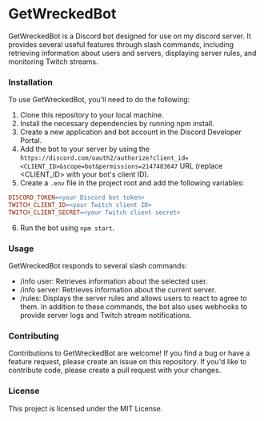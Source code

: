 # GetWreckedBot
GetWreckedBot is a Discord bot designed for use on my discord server. It provides several useful features through slash commands, including retrieving information about users and servers, displaying server rules, and monitoring Twitch streams.

### Installation
To use GetWreckedBot, you'll need to do the following:

1. Clone this repository to your local machine.
2. Install the necessary dependencies by running npm install.
3. Create a new application and bot account in the Discord Developer Portal.
4. Add the bot to your server by using the `https://discord.com/oauth2/authorize?client_id=<CLIENT_ID>&scope=bot&permissions=2147483647` URL (replace <CLIENT_ID> with your bot's client ID).
5. Create a `.env` file in the project root and add the following variables:
``` makefile
DISCORD_TOKEN=<your Discord bot token>
TWITCH_CLIENT_ID=<your Twitch client ID>
TWITCH_CLIENT_SECRET=<your Twitch client secret>
```
6. Run the bot using `npm start`.
### Usage
GetWreckedBot responds to several slash commands:

- /info user: Retrieves information about the selected user.
- /info server: Retrieves information about the current server.
- /rules: Displays the server rules and allows users to react to agree to them.
In addition to these commands, the bot also uses webhooks to provide server logs and Twitch stream notifications.

### Contributing
Contributions to GetWreckedBot are welcome! If you find a bug or have a feature request, please create an issue on this repository. If you'd like to contribute code, please create a pull request with your changes.

### License
This project is licensed under the MIT License.
